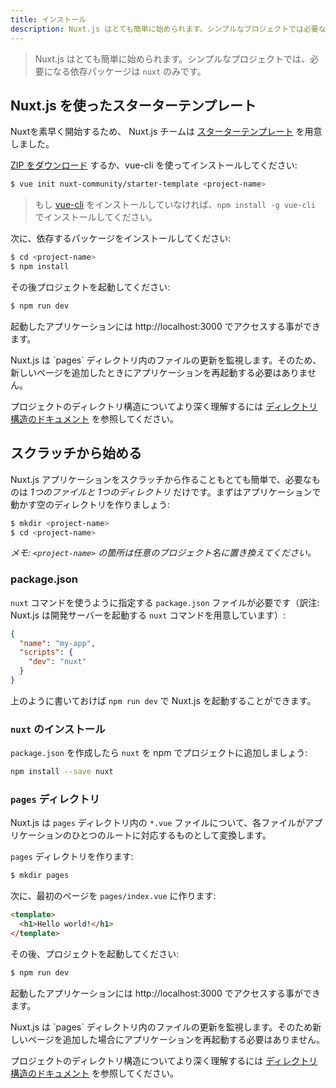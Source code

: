 ```yaml
---
title: インストール
description: Nuxt.js はとても簡単に始められます。シンプルなプロジェクトでは必要な依存パッケージは `nuxt` だけです。
---
```


> Nuxt.js はとても簡単に始められます。シンプルなプロジェクトでは、必要になる依存パッケージは `nuxt` のみです。

## Nuxt.js を使ったスターターテンプレート

Nuxtを素早く開始するため、 Nuxt.js チームは [スターターテンプレート](https://github.com/nuxt-community/starter-template) を用意しました。

[ZIP をダウンロード](https://github.com/nuxt-community/starter-template/archive/master.zip) するか、vue-cli を使ってインストールしてください:

```bash
$ vue init nuxt-community/starter-template <project-name>
```

> もし [vue-cli](https://github.com/vuejs/vue-cli) をインストールしていなければ、`npm install -g vue-cli` でインストールしてください。

次に、依存するパッケージをインストールしてください:

```bash
$ cd <project-name>
$ npm install
```

その後プロジェクトを起動してください:

```bash
$ npm run dev
```

起動したアプリケーションには http://localhost:3000 でアクセスする事ができます。

<p class="Alert">Nuxt.js は `pages` ディレクトリ内のファイルの更新を監視します。そのため、新しいページを追加したときにアプリケーションを再起動する必要はありません。</p>

プロジェクトのディレクトリ構造についてより深く理解するには [ディレクトリ構造のドキュメント](/guide/directory-structure) を参照してください。

## スクラッチから始める

Nuxt.js アプリケーションをスクラッチから作ることもとても簡単で、必要なものは *1つのファイルと 1つのディレクトリ* だけです。まずはアプリケーションで動かす空のディレクトリを作りましょう:

```bash
$ mkdir <project-name>
$ cd <project-name>
```

*メモ: `<project-name>` の箇所は任意のプロジェクト名に置き換えてください。*

### package.json

`nuxt` コマンドを使うように指定する `package.json` ファイルが必要です（訳注: Nuxt.js は開発サーバーを起動する `nuxt` コマンドを用意しています）:

```json
{
  "name": "my-app",
  "scripts": {
    "dev": "nuxt"
  }
}
```

上のように書いておけば `npm run dev` で Nuxt.js を起動することができます。

### `nuxt` のインストール

`package.json` を作成したら `nuxt` を npm でプロジェクトに追加しましょう:

```bash
npm install --save nuxt
```

### `pages` ディレクトリ

Nuxt.js は `pages` ディレクトリ内の `*.vue` ファイルについて、各ファイルがアプリケーションのひとつのルートに対応するものとして変換します。

`pages` ディレクトリを作ります:

```bash
$ mkdir pages
```

次に、最初のページを `pages/index.vue` に作ります:

```html
<template>
  <h1>Hello world!</h1>
</template>
```

その後、プロジェクトを起動してください:

```bash
$ npm run dev
```

起動したアプリケーションには http://localhost:3000 でアクセスする事ができます。

<p class="Alert">Nuxt.js は `pages` ディレクトリ内のファイルの更新を監視します。そのため新しいページを追加した場合にアプリケーションを再起動する必要はありません。</p>

プロジェクトのディレクトリ構造についてより深く理解するには [ディレクトリ構造のドキュメント](/guide/directory-structure) を参照してください。
